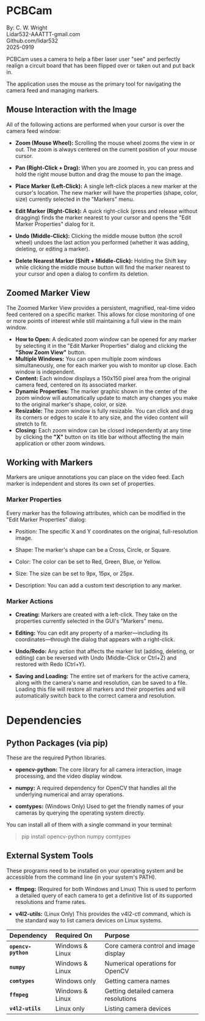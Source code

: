 # PCBCam
By: C. W. Wright
<br>Lidar532-AAATTT-gmail.com
<br>Github.com/lidar532
<br>2025-0919

PCBCam uses a camera to help a fiber laser user "see" and perfectly realign a 
circuit board that has been flipped over or taken out and put back in.

The application uses the mouse as the primary tool for navigating the camera feed and managing markers.

## Mouse Interaction with the Image
All of the following actions are performed when your cursor is over the camera feed window:

* **Zoom (Mouse Wheel):** Scrolling the mouse wheel zooms the view in or out.
  The zoom is always centered on the current position of your mouse cursor.

* **Pan (Right-Click + Drag):** When you are zoomed in, you can press and 
  hold the right mouse button and drag the mouse to pan the image.

* **Place Marker (Left-Click):** A single left-click places a new marker at
  the cursor's location. The new marker will have the properties (shape, color, size) currently
  selected in the "Markers" menu.

* **Edit Marker (Right-Click):** A quick right-click (press and release without dragging)
   finds the marker nearest to your cursor and opens the "Edit Marker Properties" dialog for it.

* **Undo (Middle-Click):** Clicking the middle mouse button (the scroll wheel) undoes 
  the last action you performed (whether it was adding, deleting, or editing a marker).

* **Delete Nearest Marker (Shift + Middle-Click):**  Holding the Shift key while clicking 
  the middle mouse button will find the marker nearest to your cursor and open a dialog to confirm its deletion.
  
## Zoomed Marker View

The Zoomed Marker View provides a persistent, magnified, real-time video feed centered on a specific marker. This allows for close monitoring of one or more points of interest while still maintaining a full view in the main window.

* **How to Open:** A dedicated zoom window can be opened for any marker by selecting it in 
  the "Edit Marker Properties" dialog and clicking the **"Show Zoom View"** button.
* **Multiple Windows:** You can open multiple zoom windows simultaneously, one for each 
  marker you wish to monitor up close. Each window is independent.
* **Content:** Each window displays a 150x150 pixel area from the original camera feed, 
  centered on its associated marker.
* **Dynamic Properties:** The marker graphic shown in the center of the zoom window will
  automatically update to match any changes you make to the original marker's shape, color, or size.
* **Resizable:** The zoom window is fully resizable. You can click and drag its corners or 
  edges to scale it to any size, and the video content will stretch to fit.
* **Closing:** Each zoom window can be closed independently at any time by clicking the **"X"** 
  button on its title bar without affecting the main application or other zoom windows.

## Working with Markers
Markers are unique annotations you can place on the video feed. Each marker is independent
and stores its own set of properties.

### Marker Properties
Every marker has the following attributes, which can be modified in the "Edit Marker Properties" dialog:

* Position: The specific X and Y coordinates on the original, full-resolution image.

* Shape: The marker's shape can be a Cross, Circle, or Square.

* Color: The color can be set to Red, Green, Blue, or Yellow.

* Size: The size can be set to 9px, 15px, or 25px.

* Description: You can add a custom text description to any marker.

### Marker Actions
* **Creating:** Markers are created with a left-click. They take on the properties currently selected
in the GUI's "Markers" menu.

* **Editing:** You can edit any property of a marker—including its coordinates—through the dialog that
appears with a right-click.

* **Undo/Redo:** Any action that affects the marker list (adding, deleting, or editing) can be reversed
with Undo (Middle-Click or Ctrl+Z) and restored with Redo (Ctrl+Y).

* **Saving and Loading:** The entire set of markers for the active camera, along with the camera's name 
and resolution, can be saved to a file. Loading this file will restore all markers and their properties
 and will automatically switch back to the correct camera and resolution.


# Dependencies 
## Python Packages (via pip)
These are the required Python libraries.

* **opencv-python:** The core library for all camera interaction, image processing, and the video display window.

* **numpy:** A required dependency for OpenCV that handles all the underlying numerical and array operations.

* **comtypes:** (Windows Only) Used to get the friendly names of your cameras by querying the operating system directly.

You can install all of them with a single command in your terminal:

> pip install opencv-python numpy comtypes


## External System Tools
These programs need to be installed on your operating system and be accessible
from the command line (in your system's PATH).

* **ffmpeg:** (Required for both Windows and Linux) This is used to perform a detailed
  query of each camera to get a definitive list of its supported resolutions and frame rates.

* **v4l2-utils:** (Linux Only) This provides the v4l2-ctl command, which is the standard 
  way to list camera devices on Linux systems.


| Dependency | Required On | Purpose |
| :--- | :--- | :--- |
| **`opencv-python`** | Windows & Linux | Core camera control and image display |
| **`numpy`** | Windows & Linux | Numerical operations for OpenCV |
| **`comtypes`** | Windows only | Getting camera names |
| **`ffmpeg`** | Windows & Linux | Getting detailed camera resolutions |
| **`v4l2-utils`** | Linux only | Listing camera devices |